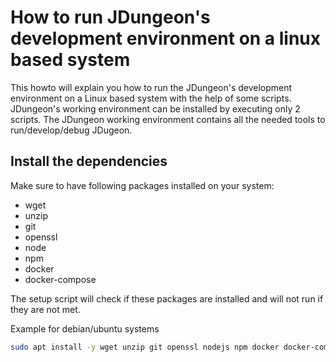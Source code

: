# How to run JDungeon's development environment on a linux based system
This howto will explain you how to run the JDungeon's development environment on a Linux based system with the help of some scripts. JDungeon's working environment can be installed by executing only 2 scripts. The JDungeon working environment contains all the needed tools to run/develop/debug JDugeon.

## Install the dependencies
Make sure to have following packages installed on your system:
- wget
- unzip
- git
- openssl
- node
- npm
- docker
- docker-compose

The setup script will check if these packages are installed and will not run if they are not met.

Example for debian/ubuntu systems
```bash
sudo apt install -y wget unzip git openssl nodejs npm docker docker-compose
```
